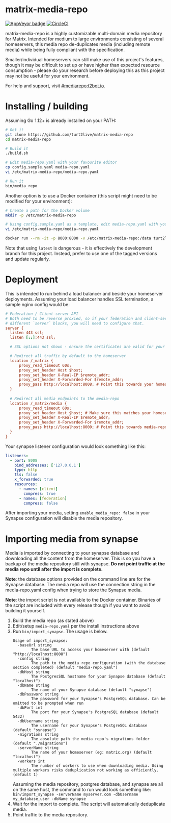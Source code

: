 # matrix-media-repo

[![AppVeyor badge](https://ci.appveyor.com/api/projects/status/github/turt2live/matrix-media-repo?branch=master&svg=true)](https://ci.appveyor.com/project/turt2live/matrix-media-repo)
[![CircleCI](https://circleci.com/gh/turt2live/matrix-media-repo/tree/master.svg?style=svg)](https://circleci.com/gh/turt2live/matrix-media-repo/tree/master)

matrix-media-repo is a highly customizable multi-domain media repository for Matrix. Intended for medium to large environments
consisting of several homeservers, this media repo de-duplicates media (including remote media) while being fully compliant
with the specification. 

Smaller/individual homeservers can still make use of this project's features, though it may be difficult to set up or have 
higher than expected resource consumption - please do your research before deploying this as this project may not be useful
for your environment.

For help and support, visit [#mediarepo:t2bot.io](https://matrix.to/#/#mediarepo:t2bot.io).

# Installing / building

Assuming Go 1.12+ is already installed on your PATH:
```bash
# Get it
git clone https://github.com/turt2live/matrix-media-repo
cd matrix-media-repo

# Build it
./build.sh

# Edit media-repo.yaml with your favourite editor
cp config.sample.yaml media-repo.yaml
vi /etc/matrix-media-repo/media-repo.yaml

# Run it
bin/media_repo
```

Another option is to use a Docker container (this script might need to be modified for your environment):
```bash
# Create a path for the Docker volume
mkdir -p /etc/matrix-media-repo

# Using config.sample.yaml as a template, edit media-repo.yaml with your favourite editor
vi /etc/matrix-media-repo/media-repo.yaml

docker run --rm -it -p 8000:8000 -v /etc/matrix-media-repo:/data turt2live/matrix-media-repo
```

Note that using `latest` is dangerous - it is effectively the development branch for this project. Instead,
prefer to use one of the tagged versions and update regularly.

# Deployment

This is intended to run behind a load balancer and beside your homeserver deployments. Assuming your load balancer handles SSL termination, a sample nginx config would be:

```ini
# Federation / Client-server API
# Both need to be reverse proxied, so if your federation and client-server API endpoints are on
# different `server` blocks, you will need to configure that.
server {
  listen 443 ssl;
  listen [::]:443 ssl;

  # SSL options not shown - ensure the certificates are valid for your homeserver deployment.

  # Redirect all traffic by default to the homeserver
  location /_matrix {
      proxy_read_timeout 60s;
      proxy_set_header Host $host;
      proxy_set_header X-Real-IP $remote_addr;
      proxy_set_header X-Forwarded-For $remote_addr;
      proxy_pass http://localhost:8008; # Point this towards your homeserver
  }
  
  # Redirect all media endpoints to the media-repo
  location /_matrix/media {
      proxy_read_timeout 60s;
      proxy_set_header Host $host; # Make sure this matches your homeserver in media-repo.yaml
      proxy_set_header X-Real-IP $remote_addr;
      proxy_set_header X-Forwarded-For $remote_addr;
      proxy_pass http://localhost:8000; # Point this towards media-repo
  }
}
```

Your synapse listener configuration would look something like this:
```yaml
listeners:
  - port: 8008
    bind_addresses: ['127.0.0.1']
    type: http
    tls: false
    x_forwarded: true
    resources:
      - names: [client]
        compress: true
      - names: [federation]
        compress: false
```

After importing your media, setting `enable_media_repo: false` in your Synapse configuration will disable the media repository.

# Importing media from synapse

Media is imported by connecting to your synapse database and downloading all the content from the homeserver. This is so 
you have a backup of the media repository still with synapse. **Do not point traffic at the media repo until after the 
import is complete.**

**Note**: the database options provided on the command line are for the Synapse database. The media repo will use the 
connection string in the media-repo.yaml config when trying to store the Synapse media.

**Note**: the import script is not available to the Docker container. Binaries of the script are included with every
release though if you want to avoid building it yourself.

1. Build the media repo (as stated above)
2. Edit/setup `media-repo.yaml` per the install instructions above
3. Run `bin/import_synapse`. The usage is below. 
    ```
    Usage of import_synapse:
      -baseUrl string
            The base URL to access your homeserver with (default "http://localhost:8008")
      -config string
            The path to the media repo configuration (with the database section completed) (default "media-repo.yaml")
      -dbHost string
            The PostgresSQL hostname for your Synapse database (default "localhost")
      -dbName string
            The name of your Synapse database (default "synapse")
      -dbPassword string
            The password for your Synapse's PostgreSQL database. Can be omitted to be prompted when run
      -dbPort int
            The port for your Synapse's PostgreSQL database (default 5432)
      -dbUsername string
            The username for your Synapse's PostgreSQL database (default "synapse")
      -migrations string
            The absolute path the media repo's migrations folder (default "./migrations")
      -serverName string
            The name of your homeserver (eg: matrix.org) (default "localhost")
      -workers int
            The number of workers to use when downloading media. Using multiple workers risks deduplication not working as efficiently. (default 1)
    ```
    Assuming the media repository, postgres database, and synapse are all on the same host, the command to run would look something like: `bin/import_synapse -serverName myserver.com -dbUsername my_database_user -dbName synapse`
4. Wait for the import to complete. The script will automatically deduplicate media.
5. Point traffic to the media repository.
